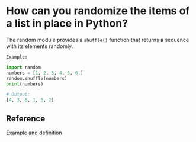 # How can you randomize the items of a list in place in Python?

The random module provides a `shuffle()` function that returns a sequence with its elements randomly.

`Example:`

```python
import random
numbers = [1, 2, 3, 4, 5, 6,]
random.shuffle(numbers)
print(numbers)

# Output:
[4, 3, 6, 1, 5, 2]
```

## Reference

[Example and definition](https://www.tutorialspoint.com/How-to-randomize-the-items-of-a-list-in-Python)
